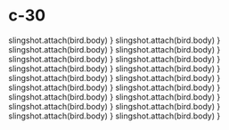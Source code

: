 # c-30
 slingshot.attach(bird.body) } slingshot.attach(bird.body) } slingshot.attach(bird.body) } slingshot.attach(bird.body) } slingshot.attach(bird.body) } slingshot.attach(bird.body) } slingshot.attach(bird.body) } slingshot.attach(bird.body) } slingshot.attach(bird.body) } slingshot.attach(bird.body) } slingshot.attach(bird.body) } slingshot.attach(bird.body) } slingshot.attach(bird.body) } slingshot.attach(bird.body) } slingshot.attach(bird.body) } slingshot.attach(bird.body) } slingshot.attach(bird.body) } slingshot.attach(bird.body) }
